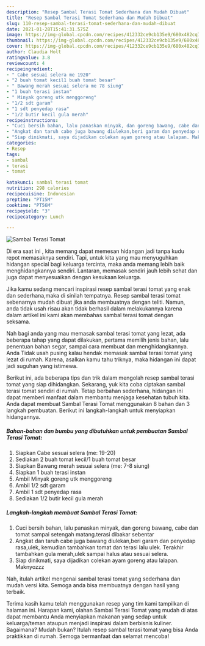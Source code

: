 ```yaml
---
description: "Resep Sambal Terasi Tomat Sederhana dan Mudah Dibuat"
title: "Resep Sambal Terasi Tomat Sederhana dan Mudah Dibuat"
slug: 110-resep-sambal-terasi-tomat-sederhana-dan-mudah-dibuat
date: 2021-01-28T15:41:31.575Z
image: https://img-global.cpcdn.com/recipes/412332ce9cb135e9/680x482cq70/sambal-terasi-tomat-foto-resep-utama.jpg
thumbnail: https://img-global.cpcdn.com/recipes/412332ce9cb135e9/680x482cq70/sambal-terasi-tomat-foto-resep-utama.jpg
cover: https://img-global.cpcdn.com/recipes/412332ce9cb135e9/680x482cq70/sambal-terasi-tomat-foto-resep-utama.jpg
author: Claudia Holt
ratingvalue: 3.8
reviewcount: 4
recipeingredient:
- " Cabe sesuai selera me 1920"
- "2 buah tomat kecil1 buah tomat besar"
- " Bawang merah sesuai selera me 78 siung"
- "1 buah terasi instan"
- " Minyak goreng utk menggoreng"
- "1/2 sdt garam"
- "1 sdt penyedap rasa"
- "1/2 butir kecil gula merah"
recipeinstructions:
- "Cuci bersih bahan, lalu panaskan minyak, dan goreng bawang, cabe dan tomat sampai setengah matang.terasi dibakar sebentar"
- "Angkat dan taruh cabe juga bawang diulekan,beri garam dan penyedap rasa,ulek, kemudian tambahkan tomat dan terasi lalu ulek. Terakhir tambahkan gula merah,ulek sampai halus atau sesuai selera."
- "Siap dinikmati, saya dijadikan colekan ayam goreng atau lalapan. Maknyozzz"
categories:
- Resep
tags:
- sambal
- terasi
- tomat

katakunci: sambal terasi tomat 
nutrition: 298 calories
recipecuisine: Indonesian
preptime: "PT15M"
cooktime: "PT56M"
recipeyield: "3"
recipecategory: Lunch

---
```



![Sambal Terasi Tomat](https://img-global.cpcdn.com/recipes/412332ce9cb135e9/680x482cq70/sambal-terasi-tomat-foto-resep-utama.jpg)

Di era  saat ini , kita memang dapat memesan hidangan jadi tanpa kudu repot memasaknya sendiri. Tapi, untuk kita yang mau menyuguhkan hidangan special bagi keluarga tercinta, maka anda memang lebih baik menghidangkannya sendiri. Lantaran, memasak sendiri jauh lebih sehat dan juga dapat menyesuaikan dengan kesukaan keluarga.

Jika kamu sedang mencari inspirasi resep sambal terasi tomat yang enak dan sederhana,maka di sinilah tempatnya. Resep sambal terasi tomat  sebenarnya mudah dibuat jika anda membuatnya dengan teliti. Namun, anda tidak usah risau akan tidak berhasil dalam melakukannya 
karena dalam artikel ini kami akan membahas sambal terasi tomat dengan seksama.  



Nah bagi anda yang mau memasak sambal terasi tomat yang lezat, ada beberapa tahap yang dapat dilakukan, pertama memilih jenis bahan, lalu penentuan bahan segar, sampai cara membuat dan menghidangkannya. Anda Tidak usah pusing kalau hendak memasak sambal terasi tomat yang lezat di rumah. Karena, asalkan kamu  tahu triknya, maka hidangan ini dapat jadi suguhan yang istimewa.

Berikut ini, ada beberapa tips dan trik dalam mengolah resep sambal terasi tomat yang siap dihidangkan. Sekarang, yuk kita coba ciptakan sambal terasi tomat sendiri di rumah. Tetap berbahan sederhana, hidangan ini dapat memberi manfaat dalam membantu menjaga kesehatan tubuh kita. Anda dapat membuat Sambal Terasi Tomat menggunakan 8 bahan dan 3 langkah pembuatan. Berikut ini langkah-langkah untuk menyiapkan hidangannya.

<!--inarticleads1-->

##### Bahan-bahan dan bumbu yang dibutuhkan untuk pembuatan Sambal Terasi Tomat:

1. Siapkan  Cabe sesuai selera (me: 19-20)
1. Sediakan 2 buah tomat kecil/1 buah tomat besar
1. Siapkan  Bawang merah sesuai selera (me: 7-8 siung)
1. Siapkan 1 buah terasi instan
1. Ambil  Minyak goreng utk menggoreng
1. Ambil 1/2 sdt garam
1. Ambil 1 sdt penyedap rasa
1. Sediakan 1/2 butir kecil gula merah




<!--inarticleads2-->

##### Langkah-langkah membuat Sambal Terasi Tomat:

1. Cuci bersih bahan, lalu panaskan minyak, dan goreng bawang, cabe dan tomat sampai setengah matang.terasi dibakar sebentar
1. Angkat dan taruh cabe juga bawang diulekan,beri garam dan penyedap rasa,ulek, kemudian tambahkan tomat dan terasi lalu ulek. Terakhir tambahkan gula merah,ulek sampai halus atau sesuai selera.
1. Siap dinikmati, saya dijadikan colekan ayam goreng atau lalapan. Maknyozzz




Nah, itulah artikel mengenai  sambal terasi tomat  yang sederhana dan mudah versi kita. Semoga anda bisa membuatnya dengan hasil yang terbaik. 

Terima kasih kamu telah menggunakan resep yang tim kami tampilkan di halaman ini. Harapan kami, olahan  Sambal Terasi Tomat yang mudah di atas dapat membantu Anda menyiapkan makanan yang sedap untuk keluarga/teman ataupun menjadi inspirasi dalam berbisnis kuliner. Bagaimana? Mudah bukan? Itulah resep sambal terasi tomat yang bisa Anda praktikkan di rumah. Semoga bermanfaat dan selamat mencoba!


